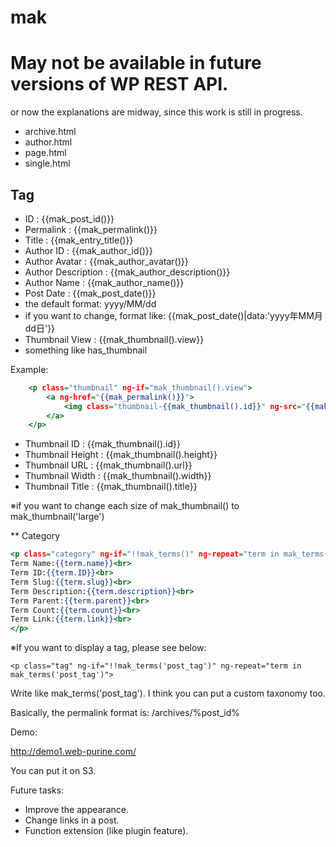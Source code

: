 # mak

# May not be available in future versions of WP REST API.

or now the explanations are midway, since this work is still in progress.

- archive.html
- author.html
- page.html
- single.html

## Tag
- ID : {{mak_post_id()}}
- Permalink : {{mak_permalink()}}
- Title : {{mak_entry_title()}}
- Author ID : {{mak_author_id()}}
- Author Avatar : {{mak_author_avatar()}}
- Author Description : {{mak_author_description()}}
- Author Name : {{mak_author_name()}}
- Post Date : {{mak_post_date()}}
- the default format: yyyy/MM/dd
- if you want to change, format like: {{mak_post_date()|data:'yyyy年MM月dd日'}}
- Thumbnail View : {{mak_thumbnail().view}}
- something like has_thumbnail

Example:

```html:archive.html
	<p class="thumbnail" ng-if="mak_thumbnail().view">
		<a ng-href="{{mak_permalink()}}">
			<img class="thumbnail-{{mak_thumbnail().id}}" ng-src="{{mak_thumbnail().url}}" width="{{mak_thumbnail().width}" height="{{mak_thumbnail().height}}" alt="{{mak_thumbnail().title}}">
		</a>
	</p>
```

- Thumbnail ID : {{mak_thumbnail().id}}
- Thumbnail Height : {{mak_thumbnail().height}}
- Thumbnail URL : {{mak_thumbnail().url}}
- Thumbnail Width : {{mak_thumbnail().width}}
- Thumbnail Title : {{mak_thumbnail().title}}

※if you want to change each size of mak_thumbnail() to mak_thumbnail('large')

** Category

```html:archive.html
<p class="category" ng-if="!!mak_terms()" ng-repeat="term in mak_terms()">
Term Name:{{term.name}}<br>
Term ID:{{term.ID}}<br>
Term Slug:{{term.slug}}<br>
Term Description:{{term.description}}<br>
Term Parent:{{term.parent}}<br>
Term Count:{{term.count}}<br>
Term Link:{{term.link}}<br>
</p>
```

※If you want to display a tag, please see below:

```
<p class="tag" ng-if="!!mak_terms('post_tag')" ng-repeat="term in mak_terms('post_tag')">
```

Write like mak_terms('post_tag'). I think you can put a custom taxonomy too.

Basically, the permalink format is:
/archives/%post_id%


Demo:

http://demo1.web-purine.com/

You can put it on S3.

Future tasks:

- Improve the appearance.
- Change links in a post.
- Function extension (like plugin feature).
